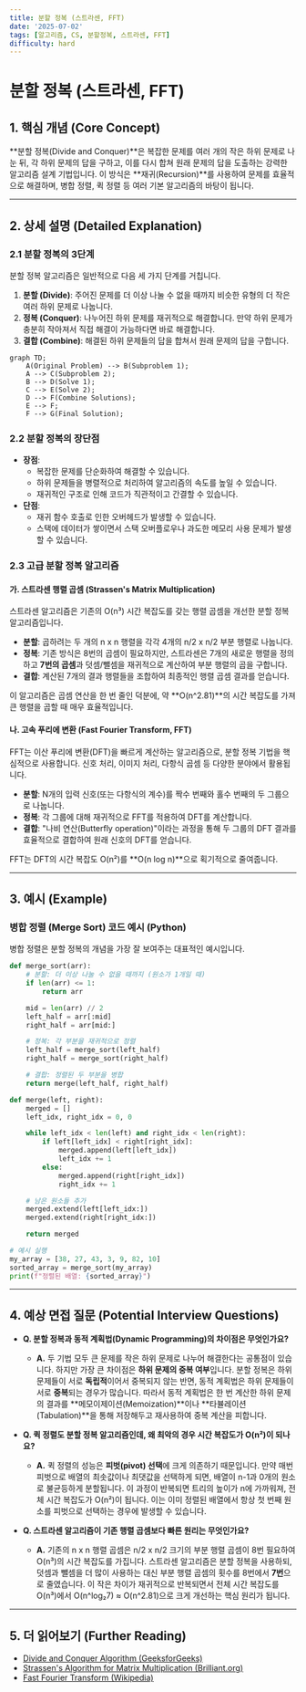 ```yaml
---
title: 분할 정복 (스트라센, FFT)
date: '2025-07-02'
tags: [알고리즘, CS, 분할정복, 스트라센, FFT]
difficulty: hard
---
```


# 분할 정복 (스트라센, FFT)

## 1. 핵심 개념 (Core Concept)

\*\*분할 정복(Divide and Conquer)\*\*은 복잡한 문제를 여러 개의 작은 하위 문제로 나눈 뒤, 각 하위 문제의 답을 구하고, 이를 다시 합쳐 원래 문제의 답을 도출하는 강력한 알고리즘 설계 기법입니다. 이 방식은 \*\*재귀(Recursion)\*\*를 사용하여 문제를 효율적으로 해결하며, 병합 정렬, 퀵 정렬 등 여러 기본 알고리즘의 바탕이 됩니다.

______________________________________________________________________

## 2. 상세 설명 (Detailed Explanation)

### 2.1 분할 정복의 3단계

분할 정복 알고리즘은 일반적으로 다음 세 가지 단계를 거칩니다.

1. **분할 (Divide)**: 주어진 문제를 더 이상 나눌 수 없을 때까지 비슷한 유형의 더 작은 여러 하위 문제로 나눕니다.
1. **정복 (Conquer)**: 나누어진 하위 문제를 재귀적으로 해결합니다. 만약 하위 문제가 충분히 작아져서 직접 해결이 가능하다면 바로 해결합니다.
1. **결합 (Combine)**: 해결된 하위 문제들의 답을 합쳐서 원래 문제의 답을 구합니다.

```mermaid
graph TD;
    A(Original Problem) --> B(Subproblem 1);
    A --> C(Subproblem 2);
    B --> D(Solve 1);
    C --> E(Solve 2);
    D --> F(Combine Solutions);
    E --> F;
    F --> G(Final Solution);
```

### 2.2 분할 정복의 장단점

- **장점**:
  - 복잡한 문제를 단순화하여 해결할 수 있습니다.
  - 하위 문제들을 병렬적으로 처리하여 알고리즘의 속도를 높일 수 있습니다.
  - 재귀적인 구조로 인해 코드가 직관적이고 간결할 수 있습니다.
- **단점**:
  - 재귀 함수 호출로 인한 오버헤드가 발생할 수 있습니다.
  - 스택에 데이터가 쌓이면서 스택 오버플로우나 과도한 메모리 사용 문제가 발생할 수 있습니다.

### 2.3 고급 분할 정복 알고리즘

#### 가. 스트라센 행렬 곱셈 (Strassen's Matrix Multiplication)

스트라센 알고리즘은 기존의 O(n³) 시간 복잡도를 갖는 행렬 곱셈을 개선한 분할 정복 알고리즘입니다.

- **분할**: 곱하려는 두 개의 n x n 행렬을 각각 4개의 n/2 x n/2 부분 행렬로 나눕니다.
- **정복**: 기존 방식은 8번의 곱셈이 필요하지만, 스트라센은 7개의 새로운 행렬을 정의하고 **7번의 곱셈**과 덧셈/뺄셈을 재귀적으로 계산하여 부분 행렬의 곱을 구합니다.
- **결합**: 계산된 7개의 결과 행렬들을 조합하여 최종적인 행렬 곱셈 결과를 얻습니다.

이 알고리즘은 곱셈 연산을 한 번 줄인 덕분에, 약 \*\*O(n^2.81)\*\*의 시간 복잡도를 가져 큰 행렬을 곱할 때 매우 효율적입니다.

#### 나. 고속 푸리에 변환 (Fast Fourier Transform, FFT)

FFT는 이산 푸리에 변환(DFT)을 빠르게 계산하는 알고리즘으로, 분할 정복 기법을 핵심적으로 사용합니다. 신호 처리, 이미지 처리, 다항식 곱셈 등 다양한 분야에서 활용됩니다.

- **분할**: N개의 입력 신호(또는 다항식의 계수)를 짝수 번째와 홀수 번째의 두 그룹으로 나눕니다.
- **정복**: 각 그룹에 대해 재귀적으로 FFT를 적용하여 DFT를 계산합니다.
- **결합**: "나비 연산(Butterfly operation)"이라는 과정을 통해 두 그룹의 DFT 결과를 효율적으로 결합하여 원래 신호의 DFT를 얻습니다.

FFT는 DFT의 시간 복잡도 O(n²)를 \*\*O(n log n)\*\*으로 획기적으로 줄여줍니다.

______________________________________________________________________

## 3. 예시 (Example)

### 병합 정렬 (Merge Sort) 코드 예시 (Python)

병합 정렬은 분할 정복의 개념을 가장 잘 보여주는 대표적인 예시입니다.

```python
def merge_sort(arr):
    # 분할: 더 이상 나눌 수 없을 때까지 (원소가 1개일 때)
    if len(arr) <= 1:
        return arr

    mid = len(arr) // 2
    left_half = arr[:mid]
    right_half = arr[mid:]

    # 정복: 각 부분을 재귀적으로 정렬
    left_half = merge_sort(left_half)
    right_half = merge_sort(right_half)

    # 결합: 정렬된 두 부분을 병합
    return merge(left_half, right_half)

def merge(left, right):
    merged = []
    left_idx, right_idx = 0, 0

    while left_idx < len(left) and right_idx < len(right):
        if left[left_idx] < right[right_idx]:
            merged.append(left[left_idx])
            left_idx += 1
        else:
            merged.append(right[right_idx])
            right_idx += 1

    # 남은 원소들 추가
    merged.extend(left[left_idx:])
    merged.extend(right[right_idx:])

    return merged

# 예시 실행
my_array = [38, 27, 43, 3, 9, 82, 10]
sorted_array = merge_sort(my_array)
print(f"정렬된 배열: {sorted_array}")
```

______________________________________________________________________

## 4. 예상 면접 질문 (Potential Interview Questions)

- **Q. 분할 정복과 동적 계획법(Dynamic Programming)의 차이점은 무엇인가요?**

  - **A.** 두 기법 모두 큰 문제를 작은 하위 문제로 나누어 해결한다는 공통점이 있습니다. 하지만 가장 큰 차이점은 **하위 문제의 중복 여부**입니다. 분할 정복은 하위 문제들이 서로 **독립적**이어서 중복되지 않는 반면, 동적 계획법은 하위 문제들이 서로 **중복**되는 경우가 많습니다. 따라서 동적 계획법은 한 번 계산한 하위 문제의 결과를 \*\*메모이제이션(Memoization)\*\*이나 \*\*타뷸레이션(Tabulation)\*\*을 통해 저장해두고 재사용하여 중복 계산을 피합니다.

- **Q. 퀵 정렬도 분할 정복 알고리즘인데, 왜 최악의 경우 시간 복잡도가 O(n²)이 되나요?**

  - **A.** 퀵 정렬의 성능은 **피벗(pivot) 선택**에 크게 의존하기 때문입니다. 만약 매번 피벗으로 배열의 최솟값이나 최댓값을 선택하게 되면, 배열이 n-1과 0개의 원소로 불균등하게 분할됩니다. 이 과정이 반복되면 트리의 높이가 n에 가까워져, 전체 시간 복잡도가 O(n²)이 됩니다. 이는 이미 정렬된 배열에서 항상 첫 번째 원소를 피벗으로 선택하는 경우에 발생할 수 있습니다.

- **Q. 스트라센 알고리즘이 기존 행렬 곱셈보다 빠른 원리는 무엇인가요?**

  - **A.** 기존의 n x n 행렬 곱셈은 n/2 x n/2 크기의 부분 행렬 곱셈이 8번 필요하여 O(n³)의 시간 복잡도를 가집니다. 스트라센 알고리즘은 분할 정복을 사용하되, 덧셈과 뺄셈을 더 많이 사용하는 대신 부분 행렬 곱셈의 횟수를 8번에서 **7번**으로 줄였습니다. 이 작은 차이가 재귀적으로 반복되면서 전체 시간 복잡도를 O(n³)에서 O(n^log₂7) ≈ O(n^2.81)으로 크게 개선하는 핵심 원리가 됩니다.

______________________________________________________________________

## 5. 더 읽어보기 (Further Reading)

- [Divide and Conquer Algorithm (GeeksforGeeks)](https://www.geeksforgeeks.org/divide-and-conquer-algorithm-introduction/)
- [Strassen's Algorithm for Matrix Multiplication (Brilliant.org)](https://brilliant.org/wiki/strassen-algorithm/)
- [Fast Fourier Transform (Wikipedia)](https://en.wikipedia.org/wiki/Fast_Fourier_transform)
